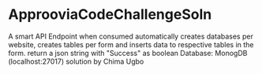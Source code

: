 # ApprooviaCodeChallengeSoln
A smart API Endpoint when consumed automatically creates databases per website, 
creates tables per form and inserts data to respective tables in the form.
return a json string with "Success" as boolean
Database: MonogDB (localhost:27017)
solution by Chima Ugbo
